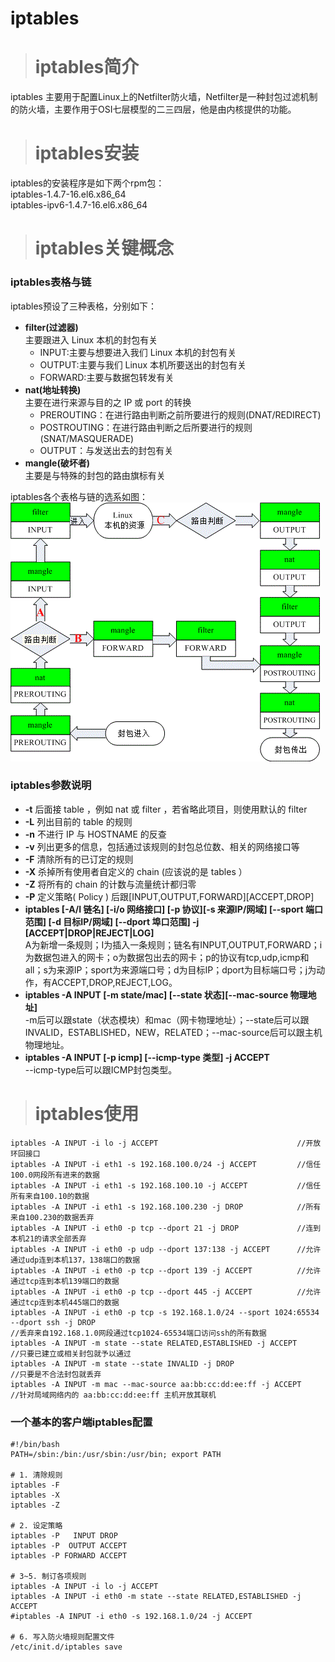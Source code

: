 # iptables #
> # iptables简介 #

iptables 主要用于配置Linux上的Netfilter防火墙，Netfilter是一种封包过滤机制的防火墙，主要作用于OSI七层模型的二三四层，他是由内核提供的功能。
> # iptables安装 #

iptables的安装程序是如下两个rpm包：  
iptables-1.4.7-16.el6.x86_64  
iptables-ipv6-1.4.7-16.el6.x86_64
> # iptables关键概念 #

### iptables表格与链 ###
iptables预设了三种表格，分别如下：
* **filter(过滤器)**  
  主要跟进入 Linux 本机的封包有关
  * INPUT:主要与想要进入我们 Linux 本机的封包有关
  * OUTPUT:主要与我们 Linux 本机所要送出的封包有关
  * FORWARD:主要与数据包转发有关
* **nat(地址转换)**  
  主要在进行来源与目的之 IP 或 port 的转换
  * PREROUTING：在进行路由判断之前所要进行的规则(DNAT/REDIRECT)
  * POSTROUTING：在进行路由判断之后所要进行的规则(SNAT/MASQUERADE)
  * OUTPUT：与发送出去的封包有关
* **mangle(破坏者)**  
  主要是与特殊的封包的路由旗标有关

iptables各个表格与链的选系如图：  
![iptables表格与链关系](/Code/Img/Linux/iptables_relation.gif)

### iptables参数说明 ###
* **-t** 后面接 table ，例如 nat 或 filter ，若省略此项目，则使用默认的 filter
* **-L** 列出目前的 table 的规则
* **-n** 不进行 IP 与 HOSTNAME 的反查
* **-v** 列出更多的信息，包括通过该规则的封包总位数、相关的网络接口等
* **-F** 清除所有的已订定的规则
* **-X** 杀掉所有使用者自定义的 chain (应该说的是 tables ）
* **-Z** 将所有的 chain 的计数与流量统计都归零
* **-P** 定义策略( Policy ) 后跟[INPUT,OUTPUT,FORWARD]\[ACCEPT,DROP]
* **iptables [-A/I 链名] [-i/o 网络接口] [-p 协议][-s 来源IP/网域] [--sport 端口范围] [-d 目标IP/网域] [--dport 埠口范围] -j [ACCEPT|DROP|REJECT|LOG]**  
  A为新增一条规则；I为插入一条规则；链名有INPUT,OUTPUT,FORWARD；i为数据包进入的网卡；o为数据包出去的网卡；p的协议有tcp,udp,icmp和all；s为来源IP；sport为来源端口号；d为目标IP；dport为目标端口号；j为动作，有ACCEPT,DROP,REJECT,LOG。
* **iptables -A INPUT [-m state/mac] [--state 状态][--mac-source 物理地址]**  
  -m后可以跟state（状态模块）和mac（网卡物理地址）；--state后可以跟INVALID，ESTABLISHED，NEW，RELATED；--mac-source后可以跟主机物理地址。
* **iptables -A INPUT [-p icmp] [--icmp-type 类型] -j ACCEPT**  
  --icmp-type后可以跟ICMP封包类型。

> # iptables使用 #

```
iptables -A INPUT -i lo -j ACCEPT                               //开放环回接口
iptables -A INPUT -i eth1 -s 192.168.100.0/24 -j ACCEPT         //信任100.0网段所有进来的数据
iptables -A INPUT -i eth1 -s 192.168.100.10 -j ACCEPT           //信任所有来自100.10的数据
iptables -A INPUT -i eth1 -s 192.168.100.230 -j DROP            //所有来自100.230的数据丢弃
iptables -A INPUT -i eth0 -p tcp --dport 21 -j DROP             //连到本机21的请求全部丢弃
iptables -A INPUT -i eth0 -p udp --dport 137:138 -j ACCEPT      //允许通过udp连到本机137，138端口的数据
iptables -A INPUT -i eth0 -p tcp --dport 139 -j ACCEPT          //允许通过tcp连到本机139端口的数据
iptables -A INPUT -i eth0 -p tcp --dport 445 -j ACCEPT          //允许通过tcp连到本机445端口的数据
iptables -A INPUT -i eth0 -p tcp -s 192.168.1.0/24 --sport 1024:65534 --dport ssh -j DROP
//丢弃来自192.168.1.0网段通过tcp1024-65534端口访问ssh的所有数据
iptables -A INPUT -m state --state RELATED,ESTABLISHED -j ACCEPT
//只要已建立或相关封包就予以通过
iptables -A INPUT -m state --state INVALID -j DROP
//只要是不合法封包就丢弃
iptables -A INPUT -m mac --mac-source aa:bb:cc:dd:ee:ff -j ACCEPT
//针对局域网络内的 aa:bb:cc:dd:ee:ff 主机开放其联机
```
### 一个基本的客户端iptables配置 ###
```
#!/bin/bash
PATH=/sbin:/bin:/usr/sbin:/usr/bin; export PATH

# 1. 清除规则
iptables -F
iptables -X
iptables -Z

# 2. 设定策略
iptables -P   INPUT DROP
iptables -P  OUTPUT ACCEPT
iptables -P FORWARD ACCEPT

# 3~5. 制订各项规则
iptables -A INPUT -i lo -j ACCEPT
iptables -A INPUT -i eth0 -m state --state RELATED,ESTABLISHED -j ACCEPT
#iptables -A INPUT -i eth0 -s 192.168.1.0/24 -j ACCEPT

# 6. 写入防火墙规则配置文件
/etc/init.d/iptables save
```
